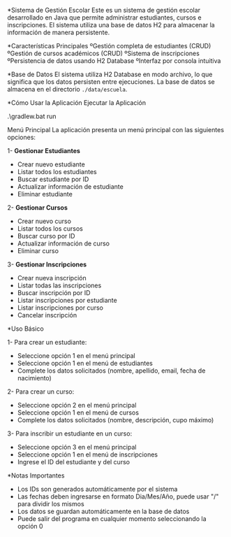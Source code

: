 *Sistema de Gestión Escolar
    Este es un sistema de gestión escolar desarrollado en Java que permite administrar estudiantes, cursos e inscripciones. El sistema utiliza una base de datos H2 para almacenar la información de manera persistente.

*Características Principales
 ºGestión completa de estudiantes (CRUD)
 ºGestión de cursos académicos (CRUD)
 ºSistema de inscripciones
 ºPersistencia de datos usando H2 Database
 ºInterfaz por consola intuitiva

*Base de Datos
    El sistema utiliza H2 Database en modo archivo, lo que significa que los datos persisten entre ejecuciones. La base de datos se almacena en el directorio `./data/escuela`.


*Cómo Usar la Aplicación
Ejecutar la Aplicación

.\gradlew.bat run

Menú Principal
La aplicación presenta un menú principal con las siguientes opciones:

1- **Gestionar Estudiantes**
   - Crear nuevo estudiante
   - Listar todos los estudiantes
   - Buscar estudiante por ID
   - Actualizar información de estudiante
   - Eliminar estudiante

2- **Gestionar Cursos**
   - Crear nuevo curso
   - Listar todos los cursos
   - Buscar curso por ID
   - Actualizar información de curso
   - Eliminar curso

3- **Gestionar Inscripciones**
   - Crear nueva inscripción
   - Listar todas las inscripciones
   - Buscar inscripción por ID
   - Listar inscripciones por estudiante
   - Listar inscripciones por curso
   - Cancelar inscripción

*Uso Básico

1- Para crear un estudiante:
   - Seleccione opción 1 en el menú principal
   - Seleccione opción 1 en el menú de estudiantes
   - Complete los datos solicitados (nombre, apellido, email, fecha de nacimiento)

2- Para crear un curso:
   - Seleccione opción 2 en el menú principal
   - Seleccione opción 1 en el menú de cursos
   - Complete los datos solicitados (nombre, descripción, cupo máximo)

3- Para inscribir un estudiante en un curso:
   - Seleccione opción 3 en el menú principal
   - Seleccione opción 1 en el menú de inscripciones
   - Ingrese el ID del estudiante y del curso

*Notas Importantes

- Los IDs son generados automáticamente por el sistema
- Las fechas deben ingresarse en formato Dia/Mes/Año, puede usar "/" para dividir los mismos
- Los datos se guardan automáticamente en la base de datos
- Puede salir del programa en cualquier momento seleccionando la opción 0 
